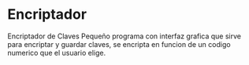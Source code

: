 # Encriptador
Encriptador de Claves
Pequeño programa con interfaz grafica que sirve para encriptar y guardar claves, se encripta en funcion de un codigo numerico que el usuario elige.
